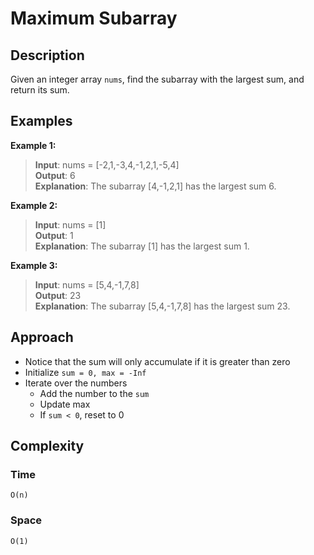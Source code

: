 # Maximum Subarray
## Description
Given an integer array `nums`, find the subarray with the largest sum, and return its sum.

## Examples
**Example 1:**
> **Input**: nums = [-2,1,-3,4,-1,2,1,-5,4]  
**Output**: 6  
**Explanation**: The subarray [4,-1,2,1] has the largest sum 6.

**Example 2:**
> **Input**: nums = [1]  
**Output**: 1  
**Explanation**: The subarray [1] has the largest sum 1.

**Example 3:**
> **Input**: nums = [5,4,-1,7,8]  
**Output**: 23  
**Explanation**: The subarray [5,4,-1,7,8] has the largest sum 23.

## Approach
- Notice that the sum will only accumulate if it is greater than zero
- Initialize `sum = 0, max = -Inf`
- Iterate over the numbers
  + Add the number to the `sum`
  + Update max
  + If `sum < 0`, reset to 0

## Complexity
### Time
`O(n)`

### Space
`O(1)`